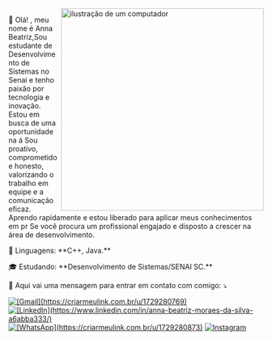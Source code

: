 <img src="https://raw.githubusercontent.com/MicaelliMedeiros/micaellimedeiros/master/image/computer-illustration.png" alt="ilustração de um computador" min-width="400px" max-width="400px" width="400px" align="right">

<p align="left"> 
  👋 Olá! , meu nome é Anna Beatriz,Sou estudante de Desenvolvimento de Sistemas no Senai e tenho paixão por tecnologia e inovação. Estou em busca de uma oportunidade na á
Sou proativo, comprometido e honesto, valorizando o trabalho em equipe e a comunicação eficaz. Aprendo rapidamente e estou liberado para aplicar meus conhecimentos em pr
Se você procura um profissional engajado e disposto a crescer na área de desenvolvimento.
</p>

<p align="left">
  🦄 Linguagens: **C++, Java.**
</p>

<p align="left">
  🎓 Estudando: **Desenvolvimento de Sistemas/SENAI SC.**
</p>

<p align="left">
  💌 Aqui vai uma mensagem para entrar em contato com comigo: ⤵️
</p>

<p align="left">
  <a href="#" title="Gmail">
  <img src="https://img.shields.io/badge/-Gmail-FF0000?style=flat-square&labelColor=FF0000&logo=gmail&logoColor=white&link=LINK-DO-SEU-GMAIL" alt="[Gmail](https://criarmeulink.com.br/u/1729280769)"/></a>
  <a href="#" title="LinkedIn">
  <img src="https://img.shields.io/badge/-Linkedin-0e76a8?style=flat-square&logo=Linkedin&logoColor=white&link=LINK-DO-SEU-LINKEDIN" alt="[LinkedIn](https://www.linkedin.com/in/anna-beatriz-moraes-da-silva-a6abba333/)"/></a>
  <a href="#" title="WhatsApp">
  <img src="https://img.shields.io/badge/-WhatsApp-25d366?style=flat-square&labelColor=25d366&logo=whatsapp&logoColor=white&link=API-DO-SEU-WHATSAPP" alt="[WhatsApp](https://criarmeulink.com.br/u/1729280873)"/></a>
  <a href="#" title="Instagram">
  <img src="https://img.shields.io/badge/-Instagram-DF0174?style=flat-square&labelColor=DF0174&logo=instagram&logoColor=white&link=LINK-DO-SEU-INSTAGRAM" alt="Instagram"/></a>
</p>
